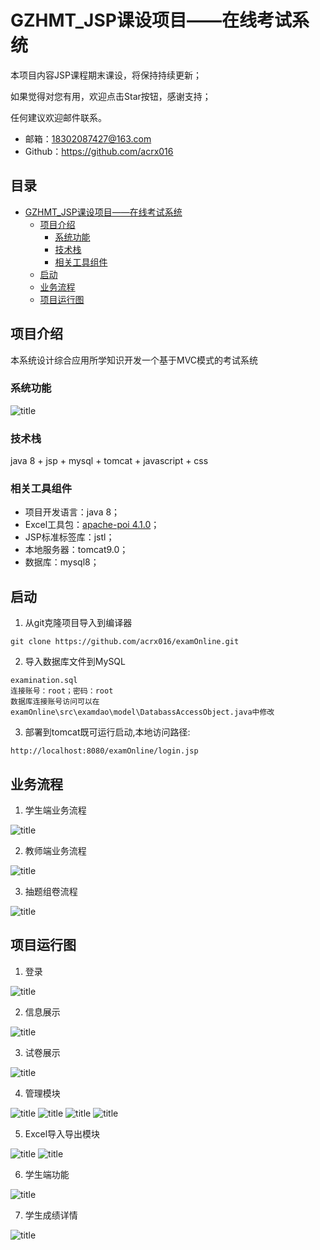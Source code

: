 # GZHMT_JSP课设项目——在线考试系统
本项目内容JSP课程期末课设，将保持持续更新；

如果觉得对您有用，欢迎点击Star按钮，感谢支持；

任何建议欢迎邮件联系。

- 邮箱：18302087427@163.com
- Github：https://github.com/acrx016


## 目录
* [GZHMT_JSP课设项目——在线考试系统](#GZHMT_JSP课设项目——在线考试系统)
  * [项目介绍](#项目介绍)
    * [系统功能](#系统功能)
    * [技术栈](#技术栈)
    * [相关工具组件](#相关工具组件)
  * [启动](#启动)
  * [业务流程](#业务流程)
  * [项目运行图](#项目运行图)

## 项目介绍
本系统设计综合应用所学知识开发一个基于MVC模式的考试系统

### 系统功能
![title](https://raw.githubusercontent.com/acrx016/myImage/master/JavaEE%20SSM%20Design/2019/12/17/%E7%B3%BB%E7%BB%9F%E5%8A%9F%E8%83%BD%E7%BB%93%E6%9E%84%E5%9B%BE-1576513902384.png)

### 技术栈
java 8 + jsp + mysql + tomcat + javascript + css

### 相关工具组件
- 项目开发语言：java 8；
- Excel工具包：[apache-poi 4.1.0](https://poi.apache.org/)；
- JSP标准标签库：jstl；
- 本地服务器：tomcat9.0；
- 数据库：mysql8；


## 启动
1. 从git克隆项目导入到编译器
```
git clone https://github.com/acrx016/examOnline.git
```
2. 导入数据库文件到MySQL
```
examination.sql
连接账号：root；密码：root
数据库连接账号访问可以在examOnline\src\examdao\model\DatabassAccessObject.java中修改
```
3. 部署到tomcat既可运行启动,本地访问路径:
```
http://localhost:8080/examOnline/login.jsp
```

## 业务流程
1. 学生端业务流程

![title](https://raw.githubusercontent.com/acrx016/myImage/master/JavaEE%20SSM%20Design/2019/12/17/%E5%AD%A6%E7%94%9F%E7%AB%AF%E4%B8%9A%E5%8A%A1%E6%B5%81%E7%A8%8B-1576514414379.png)

2. 教师端业务流程

![title](https://raw.githubusercontent.com/acrx016/myImage/master/JavaEE%20SSM%20Design/2019/12/17/%E6%95%99%E5%B8%88%E7%AB%AF%E4%B8%9A%E5%8A%A1%E6%B5%81%E7%A8%8B-1576514471660.png)

3. 抽题组卷流程

![title](https://raw.githubusercontent.com/acrx016/myImage/master/JavaEE%20SSM%20Design/2019/12/20/%E6%8A%BD%E9%A2%98%E6%B5%81%E7%A8%8B-1576808363172.png)

## 项目运行图
1. 登录

![title](https://raw.githubusercontent.com/acrx016/myImage/master/JavaEE%20SSM%20Design/2019/12/17/%E7%99%BB%E5%BD%95-1576514775059.png)

2. 信息展示

![title](https://raw.githubusercontent.com/acrx016/myImage/master/JavaEE%20SSM%20Design/2019/12/20/%E4%BF%A1%E6%81%AF%E5%B1%95%E7%A4%BA-1576808294900.png)

3. 试卷展示

![title](https://raw.githubusercontent.com/acrx016/myImage/master/JavaEE%20SSM%20Design/2019/12/20/%E8%AF%95%E5%8D%B7-1576808341940.png)

4. 管理模块

![title](https://raw.githubusercontent.com/acrx016/myImage/master/JavaEE%20SSM%20Design/2019/12/20/%E7%AE%A1%E7%90%86%E6%A8%A1%E5%9D%97-1576808483232.png)
![title](https://raw.githubusercontent.com/acrx016/myImage/master/JavaEE%20SSM%20Design/2019/12/20/%E9%A2%98%E7%9B%AE%E6%9F%A5%E8%AF%A2%E6%A8%A1%E5%9D%97-1576808521297.png)
![title](https://raw.githubusercontent.com/acrx016/myImage/master/JavaEE%20SSM%20Design/2019/12/20/%E4%BF%AE%E6%94%B9%E6%A8%A1%E5%9D%97-1576808563413.png)
![title](https://raw.githubusercontent.com/acrx016/myImage/master/JavaEE%20SSM%20Design/2019/12/20/%E8%AF%95%E5%8D%B7%E8%AE%BE%E7%BD%AE-1576808505300.png)

5. Excel导入导出模块

![title](https://raw.githubusercontent.com/acrx016/myImage/master/JavaEE%20SSM%20Design/2019/12/20/%E8%A1%A8%E5%8D%95%E4%B8%8B%E8%BD%BD-1576808592965.png)
![title](https://raw.githubusercontent.com/acrx016/myImage/master/JavaEE%20SSM%20Design/2019/12/20/%E8%A1%A8%E5%8D%95%E5%AF%BC%E5%87%BA-1576808605738.png)

6. 学生端功能

![title](https://raw.githubusercontent.com/acrx016/myImage/master/JavaEE%20SSM%20Design/2019/12/20/%E5%AD%A6%E7%94%9F%E4%BF%A1%E6%81%AF-1576808933627.png)

7. 学生成绩详情

![title](https://raw.githubusercontent.com/acrx016/myImage/master/JavaEE%20SSM%20Design/2019/12/20/1576809427971-1576809427974.png)


